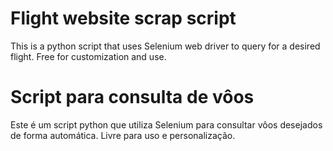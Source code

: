 # Flight website scrap script
This is a python script that uses Selenium web driver to query for a desired flight. Free for customization and use.

# Script para consulta de vôos
Este é um script python que utiliza Selenium para consultar vôos desejados de forma automática. Livre para uso e personalização.

